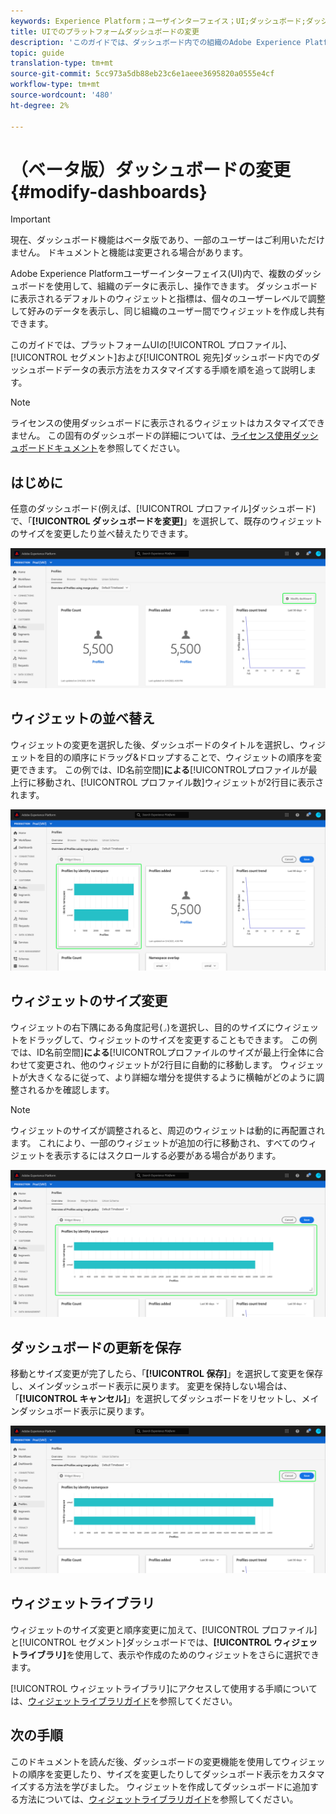```yaml
---
keywords: Experience Platform；ユーザインターフェイス；UI;ダッシュボード;ダッシュボード;プロファイル；セグメント；宛先；ライセンスの使用
title: UIでのプラットフォームダッシュボードの変更
description: 'このガイドでは、ダッシュボード内での組織のAdobe Experience Platformデータの表示方法をカスタマイズする手順を順を追って説明します。 '
topic: guide
translation-type: tm+mt
source-git-commit: 5cc973a5db88eb23c6e1aeee3695820a0555e4cf
workflow-type: tm+mt
source-wordcount: '480'
ht-degree: 2%

---
```



# （ベータ版）ダッシュボードの変更{#modify-dashboards}

>[!IMPORTANT]
>
>現在、ダッシュボード機能はベータ版であり、一部のユーザーはご利用いただけません。 ドキュメントと機能は変更される場合があります。

Adobe Experience Platformユーザーインターフェイス(UI)内で、複数のダッシュボードを使用して、組織のデータに表示し、操作できます。 ダッシュボードに表示されるデフォルトのウィジェットと指標は、個々のユーザーレベルで調整して好みのデータを表示し、同じ組織のユーザー間でウィジェットを作成し共有できます。

このガイドでは、プラットフォームUIの[!UICONTROL プロファイル]、[!UICONTROL セグメント]および[!UICONTROL 宛先]ダッシュボード内でのダッシュボードデータの表示方法をカスタマイズする手順を順を追って説明します。

>[!NOTE]
>
>ライセンスの使用ダッシュボードに表示されるウィジェットはカスタマイズできません。 この固有のダッシュボードの詳細については、[ライセンス使用ダッシュボードドキュメント](guides/license-usage.md)を参照してください。

## はじめに

任意のダッシュボード(例えば、[!UICONTROL プロファイル]ダッシュボード)で、「**[!UICONTROL ダッシュボードを変更]**」を選択して、既存のウィジェットのサイズを変更したり並べ替えたりできます。

![](images/customization/modify-dashboard.png)

## ウィジェットの並べ替え

ウィジェットの変更を選択した後、ダッシュボードのタイトルを選択し、ウィジェットを目的の順序にドラッグ&amp;ドロップすることで、ウィジェットの順序を変更できます。 この例では、ID名前空間&#x200B;]**による**[!UICONTROL &#x200B;プロファイルが最上行に移動され、[!UICONTROL プロファイル数]ウィジェットが2行目に表示されます。

![](images/customization/move-widget.png)

## ウィジェットのサイズ変更

ウィジェットの右下隅にある角度記号(`⌟`)を選択し、目的のサイズにウィジェットをドラッグして、ウィジェットのサイズを変更することもできます。 この例では、ID名前空間&#x200B;]**による**[!UICONTROL &#x200B;プロファイルのサイズが最上行全体に合わせて変更され、他のウィジェットが2行目に自動的に移動します。 ウィジェットが大きくなるに従って、より詳細な増分を提供するように横軸がどのように調整されるかを確認します。

>[!NOTE]
>
>ウィジェットのサイズが調整されると、周辺のウィジェットは動的に再配置されます。 これにより、一部のウィジェットが追加の行に移動され、すべてのウィジェットを表示するにはスクロールする必要がある場合があります。

![](images/customization/resize-widget.png)

## ダッシュボードの更新を保存

移動とサイズ変更が完了したら、「**[!UICONTROL 保存]**」を選択して変更を保存し、メインダッシュボード表示に戻ります。 変更を保持しない場合は、「**[!UICONTROL キャンセル]**」を選択してダッシュボードをリセットし、メインダッシュボード表示に戻ります。

![](images/customization/save-changes.png)

## ウィジェットライブラリ

ウィジェットのサイズ変更と順序変更に加えて、[!UICONTROL プロファイル]と[!UICONTROL セグメント]ダッシュボードでは、**[!UICONTROL ウィジェットライブラリ]**&#x200B;を使用して、表示や作成のためのウィジェットをさらに選択できます。

[!UICONTROL ウィジェットライブラリ]にアクセスして使用する手順については、[ウィジェットライブラリガイド](widget-library.md)を参照してください。

## 次の手順

このドキュメントを読んだ後、ダッシュボードの変更機能を使用してウィジェットの順序を変更したり、サイズを変更したりしてダッシュボード表示をカスタマイズする方法を学びました。 ウィジェットを作成してダッシュボードに追加する方法については、[ウィジェットライブラリガイド](widget-library.md)を参照してください。